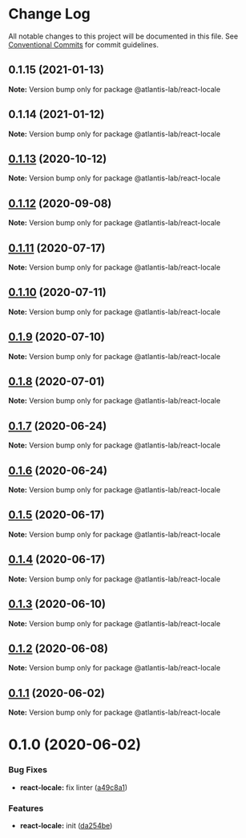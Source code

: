 # Change Log

All notable changes to this project will be documented in this file.
See [Conventional Commits](https://conventionalcommits.org) for commit guidelines.

## 0.1.15 (2021-01-13)

**Note:** Version bump only for package @atlantis-lab/react-locale





## 0.1.14 (2021-01-12)

**Note:** Version bump only for package @atlantis-lab/react-locale





## [0.1.13](https://github.com/Atlantis-Lab/reactjs/compare/@atlantis-lab/react-locale@0.1.12...@atlantis-lab/react-locale@0.1.13) (2020-10-12)

**Note:** Version bump only for package @atlantis-lab/react-locale





## [0.1.12](https://github.com/Atlantis-Lab/reactjs/compare/@atlantis-lab/react-locale@0.1.11...@atlantis-lab/react-locale@0.1.12) (2020-09-08)

**Note:** Version bump only for package @atlantis-lab/react-locale





## [0.1.11](https://github.com/Atlantis-Lab/reactjs/compare/@atlantis-lab/react-locale@0.1.10...@atlantis-lab/react-locale@0.1.11) (2020-07-17)

**Note:** Version bump only for package @atlantis-lab/react-locale





## [0.1.10](https://github.com/Atlantis-Lab/reactjs/compare/@atlantis-lab/react-locale@0.1.9...@atlantis-lab/react-locale@0.1.10) (2020-07-11)

**Note:** Version bump only for package @atlantis-lab/react-locale





## [0.1.9](https://github.com/Atlantis-Lab/reactjs/compare/@atlantis-lab/react-locale@0.1.8...@atlantis-lab/react-locale@0.1.9) (2020-07-10)

**Note:** Version bump only for package @atlantis-lab/react-locale





## [0.1.8](https://github.com/Atlantis-Lab/reactjs/compare/@atlantis-lab/react-locale@0.1.7...@atlantis-lab/react-locale@0.1.8) (2020-07-01)

**Note:** Version bump only for package @atlantis-lab/react-locale





## [0.1.7](https://github.com/Atlantis-Lab/reactjs/compare/@atlantis-lab/react-locale@0.1.6...@atlantis-lab/react-locale@0.1.7) (2020-06-24)

**Note:** Version bump only for package @atlantis-lab/react-locale





## [0.1.6](https://github.com/Atlantis-Lab/reactjs/compare/@atlantis-lab/react-locale@0.1.5...@atlantis-lab/react-locale@0.1.6) (2020-06-24)

**Note:** Version bump only for package @atlantis-lab/react-locale





## [0.1.5](https://github.com/Atlantis-Lab/reactjs/compare/@atlantis-lab/react-locale@0.1.4...@atlantis-lab/react-locale@0.1.5) (2020-06-17)

**Note:** Version bump only for package @atlantis-lab/react-locale





## [0.1.4](https://github.com/Atlantis-Lab/reactjs/compare/@atlantis-lab/react-locale@0.1.3...@atlantis-lab/react-locale@0.1.4) (2020-06-17)

**Note:** Version bump only for package @atlantis-lab/react-locale





## [0.1.3](https://github.com/Atlantis-Lab/reactjs/compare/@atlantis-lab/react-locale@0.1.2...@atlantis-lab/react-locale@0.1.3) (2020-06-10)

**Note:** Version bump only for package @atlantis-lab/react-locale





## [0.1.2](https://github.com/Atlantis-Lab/reactjs/compare/@atlantis-lab/react-locale@0.1.1...@atlantis-lab/react-locale@0.1.2) (2020-06-08)

**Note:** Version bump only for package @atlantis-lab/react-locale





## [0.1.1](https://github.com/Atlantis-Lab/reactjs/compare/@atlantis-lab/react-locale@0.1.0...@atlantis-lab/react-locale@0.1.1) (2020-06-02)

**Note:** Version bump only for package @atlantis-lab/react-locale

# 0.1.0 (2020-06-02)

### Bug Fixes

- **react-locale:** fix linter ([a49c8a1](https://github.com/Atlantis-Lab/reactjs/commit/a49c8a15a5b330238e2ab957e3ecbf100ab0c182))

### Features

- **react-locale:** init ([da254be](https://github.com/Atlantis-Lab/reactjs/commit/da254be09a8f8815b9b1beafaee4732ada8ca293))
